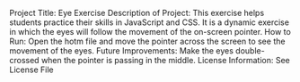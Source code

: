 Project Title: Eye Exercise
Description of Project: This exercise helps students practice their skills in JavaScript and CSS. It is a dynamic exercise in which the eyes will follow the movement of the on-screen pointer.
How to Run: Open the hotm file and move the pointer across the screen to see the movement of the eyes.
Future Improvements: Make the eyes double-crossed when the pointer is passing in the middle.
License Information: See License File
